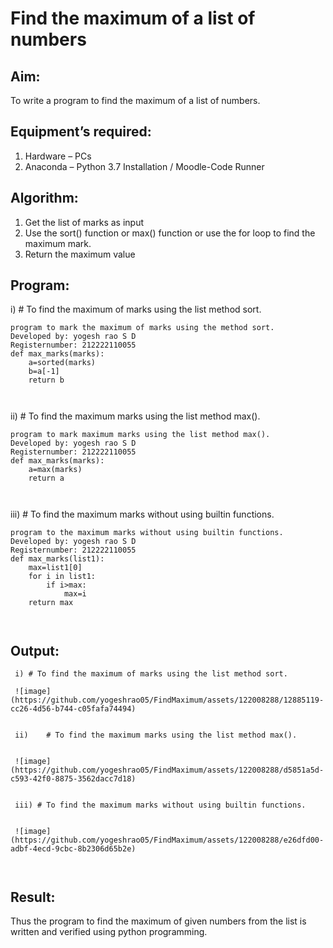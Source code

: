 # Find the maximum of a list of numbers
## Aim:
To write a program to find the maximum of a list of numbers.
## Equipment’s required:
1.	Hardware – PCs
2.	Anaconda – Python 3.7 Installation / Moodle-Code Runner
## Algorithm:
1.	Get the list of marks as input
2.	Use the sort() function or max() function or use the for loop to find the maximum mark.
3.	Return the maximum value
## Program:

i)	# To find the maximum of marks using the list method sort.
```
program to mark the maximum of marks using the method sort.
Developed by: yogesh rao S D
Registernumber: 212222110055
def max_marks(marks):
    a=sorted(marks)
    b=a[-1]
    return b



```

ii)	# To find the maximum marks using the list method max().
```
program to mark maximum marks using the list method max().
Developed by: yogesh rao S D
Registernumber: 212222110055
def max_marks(marks):
    a=max(marks)
    return a



```

iii) # To find the maximum marks without using builtin functions.
```
program to the maximum marks without using builtin functions.
Developed by: yogesh rao S D
Registernumber: 212222110055
def max_marks(list1):
    max=list1[0]
    for i in list1:
        if i>max:
            max=i
    return max 
    
    
```


## Output:
```
 i) # To find the maximum of marks using the list method sort.
 
 ![image](https://github.com/yogeshrao05/FindMaximum/assets/122008288/12885119-cc26-4d56-b744-c05fafa74494)


 ii)	# To find the maximum marks using the list method max().
 
 
 ![image](https://github.com/yogeshrao05/FindMaximum/assets/122008288/d5851a5d-c593-42f0-8875-3562dacc7d18)
 
 
 iii) # To find the maximum marks without using builtin functions.
 
 
 ![image](https://github.com/yogeshrao05/FindMaximum/assets/122008288/e26dfd00-adbf-4ecd-9cbc-8b2306d65b2e)



```
## Result:
Thus the program to find the maximum of given numbers from the list is written and verified using python programming.
